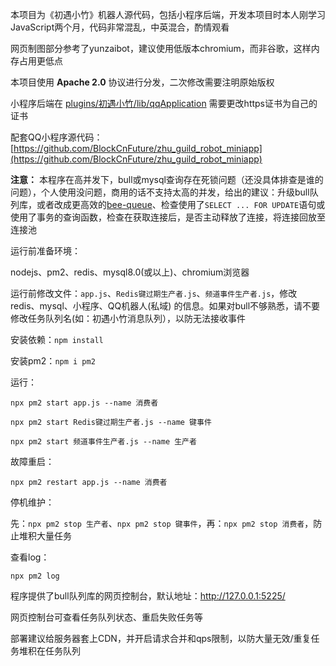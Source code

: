 本项目为《初遇小竹》机器人源代码，包括小程序后端，开发本项目时本人刚学习JavaScript两个月，代码非常混乱，中英混合，酌情观看

网页制图部分参考了yunzaibot，建议使用低版本chromium，而非谷歌，这样内存占用更低点

本项目使用 **Apache 2.0** 协议进行分发，二次修改需要注明原始版权

小程序后端在 [plugins/初遇小竹/lib/qqApplication](https://github.com/BlockCnFuture/zhu_guild_robot/tree/main/plugins/%E5%88%9D%E9%81%87%E5%B0%8F%E7%AB%B9/lib/qqApplication) 需要更改https证书为自己的证书

配套QQ小程序源代码：[https://github.com/BlockCnFuture/zhu_guild_robot_miniapp](https://github.com/BlockCnFuture/zhu_guild_robot_miniapp)

**注意：** 本程序在高并发下，bull或mysql查询存在死锁问题（还没具体排查是谁的问题），个人使用没问题，商用的话不支持太高的并发，给出的建议：升级bull队列库，或者改成更高效的[bee-queue](https://github.com/bee-queue/bee-queue)、检查使用了`SELECT ... FOR UPDATE`语句或使用了事务的查询函数，检查在获取连接后，是否主动释放了连接，将连接回放至连接池

运行前准备环境：

nodejs、pm2、redis、mysql8.0(或以上)、chromium浏览器

运行前修改文件：`app.js`、`Redis键过期生产者.js`、`频道事件生产者.js`，修改redis、mysql、小程序、QQ机器人(私域) 的信息。如果对bull不够熟悉，请不要修改任务队列名(如：初遇小竹消息队列），以防无法接收事件

安装依赖：`npm install`

安装pm2：`npm i pm2`

运行：

`npx pm2 start app.js --name 消费者`

`npx pm2 start Redis键过期生产者.js --name 键事件`

`npx pm2 start 频道事件生产者.js --name 生产者`

故障重启：

`npx pm2 restart app.js --name 消费者`

停机维护：

先：`npx pm2 stop 生产者`、`npx pm2 stop 键事件`，再：`npx pm2 stop 消费者`，防止堆积大量任务

查看log：

`npx pm2 log`

程序提供了bull队列库的网页控制台，默认地址：http://127.0.0.1:5225/

网页控制台可查看任务队列状态、重启失败任务等

部署建议给服务器套上CDN，并开启请求合并和qps限制，以防大量无效/重复任务堆积在任务队列

